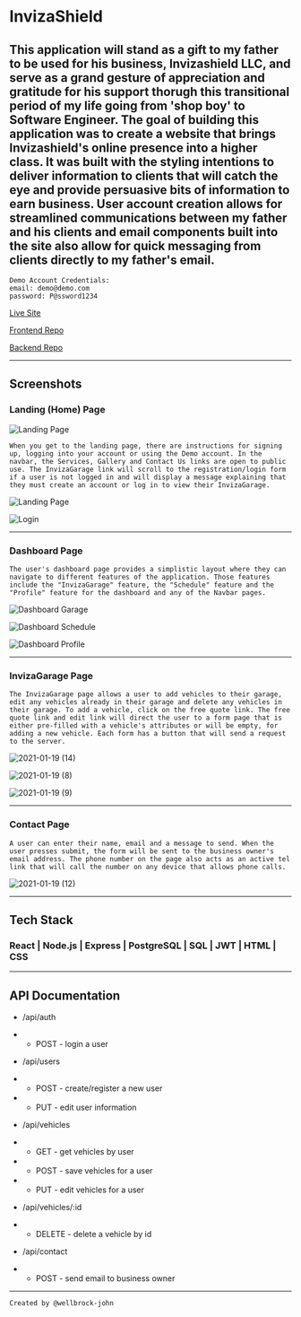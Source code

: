 # InvizaShield

## This application will stand as a gift to my father to be used for his business, Invizashield LLC, and serve as a grand gesture of appreciation and gratitude for his support thorugh this transitional period of my life going from 'shop boy' to Software Engineer. The goal of building this application was to create a website that brings Invizashield's online presence into a higher class. It was built with the styling intentions to deliver information to clients that will catch the eye and provide persuasive bits of information to earn business. User account creation allows for streamlined communications between my father and his clients and email components built into the site also allow for quick messaging from clients directly to my father's email.

```
Demo Account Credentials:
email: demo@demo.com
password: P@ssword1234
```

[Live Site](https://invizashield-client.vercel.app/)

[Frontend Repo](https://github.com/wellbrock-john/ivizashield-client)

[Backend Repo](https://github.com/wellbrock-john/invizashield-server)

---

## Screenshots

### Landing (Home) Page

![Landing Page](https://user-images.githubusercontent.com/68931297/105114059-235eb100-5a94-11eb-86a4-691acd799d52.png)

```
When you get to the landing page, there are instructions for signing up, logging into your account or using the Demo account. In the navbar, the Services, Gallery and Contact Us links are open to public use. The InvizaGarage link will scroll to the registration/login form if a user is not logged in and will display a message explaining that they must create an account or log in to view their InvizaGarage.
```

![Landing Page](https://user-images.githubusercontent.com/68931297/105114282-8ea88300-5a94-11eb-81cc-d2e2f1da7741.png)

![Login](https://user-images.githubusercontent.com/68931297/105114463-f1018380-5a94-11eb-9aa6-8276f038674c.png)

---

### Dashboard Page

```
The user's dashboard page provides a simplistic layout where they can navigate to different features of the application. Those features include the "InvizaGarage" feature, the "Schedule" feature and the "Profile" feature for the dashboard and any of the Navbar pages.
```

![Dashboard Garage](https://user-images.githubusercontent.com/68931297/105114638-489fef00-5a95-11eb-8c4a-a8d86aba4c32.png)

![Dashboard Schedule](https://user-images.githubusercontent.com/68931297/105114657-4fc6fd00-5a95-11eb-99ab-28c78f7af0b9.png)

![Dashboard Profile](https://user-images.githubusercontent.com/68931297/105114669-56557480-5a95-11eb-8413-bb82ce592f11.png)

---

### InvizaGarage Page

```
The InvizaGarage page allows a user to add vehicles to their garage, edit any vehicles already in their garage and delete any vehicles in their garage. To add a vehicle, click on the free quote link. The free quote link and edit link will direct the user to a form page that is either pre-filled with a vehicle's attributes or will be empty, for adding a new vehicle. Each form has a button that will send a request to the server.
```

![2021-01-19 (14)](https://user-images.githubusercontent.com/68931297/105115519-f2cc4680-5a96-11eb-98f8-d9277074a784.png)

![2021-01-19 (8)](https://user-images.githubusercontent.com/68931297/105115272-7b96b280-5a96-11eb-9be5-07a2e91aab29.png)

![2021-01-19 (9)](https://user-images.githubusercontent.com/68931297/105115280-7f2a3980-5a96-11eb-9792-45f1674f9db1.png)

---

### Contact Page

```
A user can enter their name, email and a message to send. When the user presses submit, the form will be sent to the business owner's email address. The phone number on the page also acts as an active tel link that will call the number on any device that allows phone calls.
```

![2021-01-19 (12)](https://user-images.githubusercontent.com/68931297/105115707-4ccd0c00-5a97-11eb-8398-2c9bdbd19068.png)

---

## Tech Stack

### React | Node.js | Express | PostgreSQL | SQL | JWT | HTML | CSS

---

## API Documentation

- /api/auth
- - POST - login a user

- /api/users
- - POST - create/register a new user
- - PUT - edit user information

- /api/vehicles
- - GET - get vehicles by user
- - POST - save vehicles for a user
- - PUT - edit vehicles for a user

- /api/vehicles/:id
- - DELETE - delete a vehicle by id

- /api/contact
- - POST - send email to business owner

---

```
Created by @wellbrock-john
```
